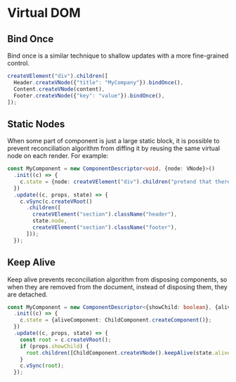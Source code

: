 # Virtual DOM

## Bind Once

Bind once is a similar technique to shallow updates with a more fine-grained control.

```ts
createVElement("div").children([
  Header.createVNode({"title": "MyCompany"}).bindOnce(),
  Content.createVNode(content),
  Footer.createVNode({"key": "value"}).bindOnce(),
]);
```

## Static Nodes

When some part of component is just a large static block, it is possible to prevent reconciliation algorithm from
diffing it by reusing the same virtual node on each render. For example:

```ts
const MyComponent = new ComponentDescriptor<void, {node: VNode}>()
  .init((c) => {
    c.state = {node: createVElement("div").children("pretend that there is some heavy content...")};
  })
  .update((c, props, state) => {
    c.vSync(c.createVRoot()
      .children([
        createVElement("section").className("header"),
        state.node,
        createVElement("section").className("footer"),
      ]));
  });
```

## Keep Alive

Keep alive prevents reconciliation algorithm from disposing components, so when they are removed from the document,
instead of disposing them, they are detached.

```ts
const MyComponent = new ComponentDescriptor<{showChild: boolean}, {aliveComponent: Component}>()
  .init((c) => {
    c.state = {aliveComponent: ChildComponent.createComponent()};
  })
  .update((c, props, state) => {
    const root = c.createVRoot();
    if (props.showChild) {
      root.children([ChildComponent.createVNode().keepAlive(state.aliveComponent)]);
    }
    c.vSync(root);
  });
```
